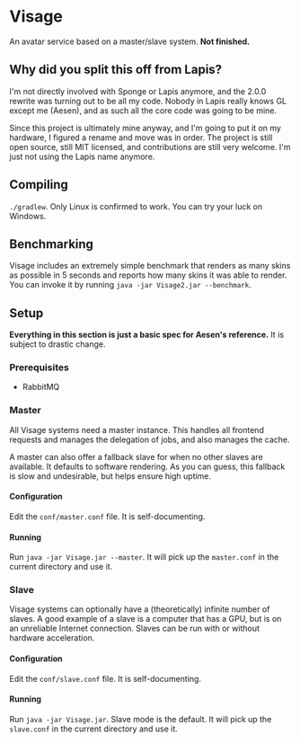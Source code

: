 # Visage
An avatar service based on a master/slave system. **Not finished.**

## Why did you split this off from Lapis?
I'm not directly involved with Sponge or Lapis anymore, and the 2.0.0 rewrite was turning out to be all my
code. Nobody in Lapis really knows GL except me (Aesen), and as such all the core code was going to be mine.

Since this project is ultimately mine anyway, and I'm going to put it on my hardware, I figured a rename and
move was in order. The project is still open source, still MIT licensed, and contributions are still very
welcome. I'm just not using the Lapis name anymore.

## Compiling
`./gradlew`. Only Linux is confirmed to work. You can try your luck on Windows.

## Benchmarking
Visage includes an extremely simple benchmark that renders as many skins as possible in 5 seconds and reports
how many skins it was able to render. You can invoke it by running `java -jar Visage2.jar --benchmark`.

## Setup

**Everything in this section is just a basic spec for Aesen's reference.** It is subject to drastic change.

### Prerequisites

 - RabbitMQ

### Master
All Visage systems need a master instance. This handles all frontend requests and manages the delegation of jobs, and
also manages the cache.

A master can also offer a fallback slave for when no other slaves are available. It defaults to software rendering. As
you can guess, this fallback is slow and undesirable, but helps ensure high uptime.

#### Configuration
Edit the `conf/master.conf` file. It is self-documenting.

#### Running
Run `java -jar Visage.jar --master`. It will pick up the `master.conf` in the current directory and use it.

### Slave
Visage systems can optionally have a (theoretically) infinite number of slaves. A good example of a slave is a computer
that has a GPU, but is on an unreliable Internet connection. Slaves can be run with or without hardware acceleration.

#### Configuration
Edit the `conf/slave.conf` file. It is self-documenting.

#### Running
Run `java -jar Visage.jar`. Slave mode is the default. It will pick up the `slave.conf` in the current directory and use it.